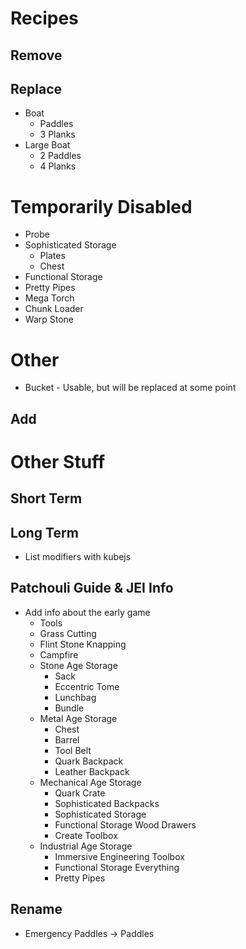 # Recipes

## Remove

## Replace

- Boat
  - Paddles
  - 3 Planks
- Large Boat
  - 2 Paddles
  - 4 Planks

# Temporarily Disabled

- Probe
- Sophisticated Storage
  - Plates
  - Chest
- Functional Storage
- Pretty Pipes
- Mega Torch
- Chunk Loader
- Warp Stone

# Other

- Bucket - Usable, but will be replaced at some point

## Add

# Other Stuff

## Short Term

## Long Term

- List modifiers with kubejs

## Patchouli Guide & JEI Info

- Add info about the early game
  - Tools
  - Grass Cutting
  - Flint Stone Knapping
  - Campfire
  - Stone Age Storage
    - Sack
    - Eccentric Tome
    - Lunchbag
    - Bundle
  - Metal Age Storage
    - Chest
    - Barrel
    - Tool Belt
    - Quark Backpack
    - Leather Backpack
  - Mechanical Age Storage
    - Quark Crate
    - Sophisticated Backpacks
    - Sophisticated Storage
    - Functional Storage Wood Drawers
    - Create Toolbox
  - Industrial Age Storage
    - Immersive Engineering Toolbox
    - Functional Storage Everything
    - Pretty Pipes



## Rename

- Emergency Paddles -> Paddles
